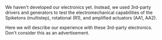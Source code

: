 We haven't developed our electronics yet. Instead, we used 3rd-party drivers and generators to test the electromechanical capabilities of the Spiketons (multistep), rotational (R1), and amplified actuators (AA1, AA2).

Here we will describe our experience with these 3rd-party electronics. Don't consider this as an advertisement.
